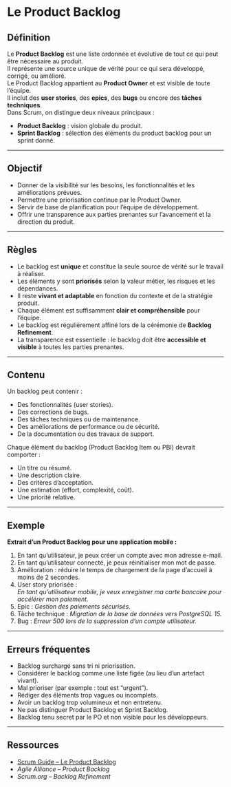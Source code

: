 # Le Product Backlog

## Définition
Le **Product Backlog** est une liste ordonnée et évolutive de tout ce qui peut être nécessaire au produit.  
Il représente une source unique de vérité pour ce qui sera développé, corrigé, ou amélioré.  
Le Product Backlog appartient au **Product Owner** et est visible de toute l’équipe.  
Il inclut des **user stories**, des **epics**, des **bugs** ou encore des **tâches techniques**.  
Dans Scrum, on distingue deux niveaux principaux :
- **Product Backlog** : vision globale du produit.  
- **Sprint Backlog** : sélection des éléments du product backlog pour un sprint donné.  

---

## Objectif
- Donner de la visibilité sur les besoins, les fonctionnalités et les améliorations prévues.  
- Permettre une priorisation continue par le Product Owner.  
- Servir de base de planification pour l’équipe de développement.  
- Offrir une transparence aux parties prenantes sur l’avancement et la direction du produit.  

---

## Règles
- Le backlog est **unique** et constitue la seule source de vérité sur le travail à réaliser.  
- Les éléments y sont **priorisés** selon la valeur métier, les risques et les dépendances.  
- Il reste **vivant et adaptable** en fonction du contexte et de la stratégie produit.  
- Chaque élément est suffisamment **clair et compréhensible** pour l’équipe.  
- Le backlog est régulièrement affiné lors de la cérémonie de **Backlog Refinement**.  
- La transparence est essentielle : le backlog doit être **accessible et visible** à toutes les parties prenantes.  

---

## Contenu
Un backlog peut contenir :
- Des fonctionnalités (user stories).  
- Des corrections de bugs.  
- Des tâches techniques ou de maintenance.  
- Des améliorations de performance ou de sécurité.  
- De la documentation ou des travaux de support.  

Chaque élément du backlog (Product Backlog Item ou PBI) devrait comporter :
- Un titre ou résumé.  
- Une description claire.  
- Des critères d’acceptation.  
- Une estimation (effort, complexité, coût).  
- Une priorité relative.  

---

## Exemple
**Extrait d’un Product Backlog pour une application mobile :**
1. En tant qu’utilisateur, je peux créer un compte avec mon adresse e-mail.  
2. En tant qu’utilisateur connecté, je peux réinitialiser mon mot de passe.  
3. Amélioration : réduire le temps de chargement de la page d’accueil à moins de 2 secondes.  
4. User story priorisée :  
  *En tant qu’utilisateur mobile, je veux enregistrer ma carte bancaire pour accélérer mon paiement.*  
5. Epic : *Gestion des paiements sécurisés.*  
6. Tâche technique : *Migration de la base de données vers PostgreSQL 15.*  
7. Bug : *Erreur 500 lors de la suppression d’un compte utilisateur.*

---

## Erreurs fréquentes
- Backlog surchargé sans tri ni priorisation. 
- Considérer le backlog comme une liste figée (au lieu d’un artefact vivant).  
- Mal prioriser (par exemple : tout est “urgent”).  
- Rédiger des éléments trop vagues ou incomplets.  
- Avoir un backlog trop volumineux et non entretenu.  
- Ne pas distinguer Product Backlog et Sprint Backlog.  
- Backlog tenu secret par le PO et non visible pour les développeurs.  

---

## Ressources
- [Scrum Guide – Le Product Backlog](https://scrumguides.org/scrum-guide.html#product-backlog)  
- *Agile Alliance – Product Backlog*  
- *Scrum.org – Backlog Refinement*  
